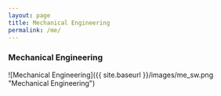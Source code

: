 ```yaml
---
layout: page
title: Mechanical Engineering
permalink: /me/
---
```


### Mechanical Engineering

![Mechanical Engineering]({{ site.baseurl }}/images/me_sw.png "Mechanical Engineering")

<!-- 

### Engineering: Computer Science

![Engineering: Computer Science]({{ site.baseurl }}/images/cs_sw.png "Engineering: Computer Science")

### Engineering: Design

![Engineering: Design]({{ site.baseurl }}/images/design_sw.png "Engineering: Design")

### Engineering: Bioengineering

![Engineering: Bioengineering]({{ site.baseurl }}/images/bio_sw.png "Engineering: Bioengineering")

### Engineering: Robotics

![Engineering: Robotics]({{ site.baseurl }}/images/robo_sw.png "Engineering: Robotics")

### Engineering: Systems

![Engineering: Systems]({{ site.baseurl }}/images/system_sw.png "Engineering: Systems")

### Engineering: Material Science

![Engineering: Material Science]({{ site.baseurl }}/images/matsci_sw.png "Engineering: Material Science")
 -->